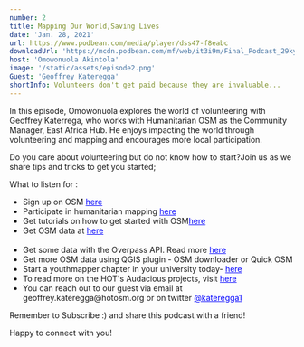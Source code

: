 ```yaml
---
number: 2
title: Mapping Our World,Saving Lives
date: 'Jan. 28, 2021'
url: https://www.podbean.com/media/player/dss47-f8eabc
downloadUrl: 'https://mcdn.podbean.com/mf/web/it3i9m/Final_Podcast_29kyu0.mp3'
host: 'Omowonuola Akintola'
image: '/static/assets/episode2.png'
Guest: 'Geoffrey Kateregga'
shortInfo: Volunteers don't get paid because they are invaluable...
---
```


In this episode, Omowonuola explores the world of volunteering with Geoffrey Katerrega, who works with Humanitarian OSM as the Community Manager, East Africa Hub. He enjoys impacting the world through volunteering and mapping and encourages more local participation.

Do you care about volunteering but do not know how to start?Join us as we share tips and tricks to get you started;

What to listen for :
<ul>
<li>Sign up on OSM <a href='https://www.openstreetmap.org/#map=6/9.117/8.674' target='_blank' style='color:blue;'>here</a></li>

<li>Participate in humanitarian mapping <a href='https://tasks.hotosm.org' target='_blank' style='color:blue;'>here</a></li>

<li>Get tutorials on how to get started with OSM<a href='https://learnosm.org/en/' target='_blank' style='color:blue;'>here</a></li>

<li>Get OSM data at <a href='https://www.geofabrik.de/data/download.html' target='_blank' style='color:blue;'>here</a></li>
        
<li>Get some data with the Overpass API. Read more <a href='https://wiki.openstreetmap.org/wiki/Overpass_AP' target='_blank' style='color:blue;'>here</a></li>

<li>Get more OSM data using QGIS plugin - OSM downloader or Quick OSM</li>

<li>Start a youthmapper chapter in your university today- <a href='https://www.youthmappers.org/on-boarding' target='_blank' style='color:blue;'>here</a></li>

<li>To read more on the HOT's Audacious projects, visit <a href='https://www.hotosm.org/projects/audacious/' target='_blank' style='color:blue;'>here</a></li>

<li>You can reach out to our guest via email at geoffrey.kateregga@hotosm.org or on twitter <a href='https://twitter.com/kateregga1' target='_blank' style='color:blue;'>@kateregga1</a></li>

</ul>

Remember to Subscribe :) and share this podcast with a friend!

Happy to connect with you!